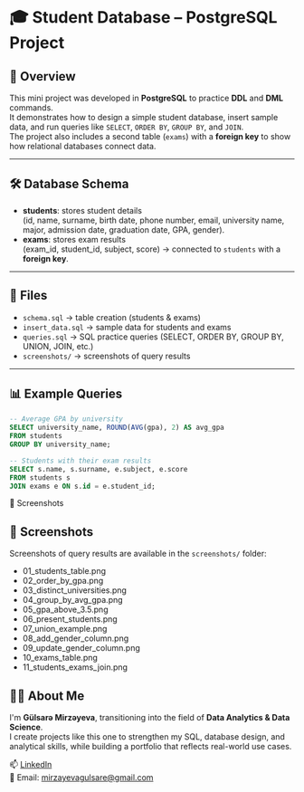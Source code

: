 # 🎓 Student Database – PostgreSQL Project

## 📌 Overview
This mini project was developed in **PostgreSQL** to practice **DDL** and **DML** commands.  
It demonstrates how to design a simple student database, insert sample data, and run queries like `SELECT`, `ORDER BY`, `GROUP BY`, and `JOIN`.  
The project also includes a second table (`exams`) with a **foreign key** to show how relational databases connect data.

---

## 🛠 Database Schema
- **students**: stores student details  
  (id, name, surname, birth date, phone number, email, university name, major, admission date, graduation date, GPA, gender).  
- **exams**: stores exam results  
  (exam_id, student_id, subject, score) → connected to `students` with a **foreign key**.  

---

## 📂 Files
- `schema.sql` → table creation (students & exams)  
- `insert_data.sql` → sample data for students and exams  
- `queries.sql` → SQL practice queries (SELECT, ORDER BY, GROUP BY, UNION, JOIN, etc.)  
- `screenshots/` → screenshots of query results  

---

## 📊 Example Queries
```sql
-- Average GPA by university
SELECT university_name, ROUND(AVG(gpa), 2) AS avg_gpa
FROM students
GROUP BY university_name;

-- Students with their exam results
SELECT s.name, s.surname, e.subject, e.score
FROM students s
JOIN exams e ON s.id = e.student_id;
```


📸 Screenshots

## 📸 Screenshots
Screenshots of query results are available in the `screenshots/` folder:  
- 01_students_table.png  
- 02_order_by_gpa.png  
- 03_distinct_universities.png  
- 04_group_by_avg_gpa.png  
- 05_gpa_above_3.5.png  
- 06_present_students.png  
- 07_union_example.png  
- 08_add_gender_column.png  
- 09_update_gender_column.png  
- 10_exams_table.png  
- 11_students_exams_join.png  


## 👩‍💻 About Me
I'm **Gülsarə Mirzəyeva**, transitioning into the field of **Data Analytics & Data Science**.  
I create projects like this one to strengthen my SQL, database design, and analytical skills, while building a portfolio that reflects real-world use cases.  

📫 [LinkedIn](https://www.linkedin.com/in/gulsara-mirzayeva-298a3b359/)  
📧 Email: mirzayevagulsare@gmail.com

